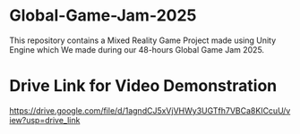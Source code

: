 # Global-Game-Jam-2025
This repository contains a Mixed Reality Game Project made using Unity Engine which We made during our 48-hours Global Game Jam 2025.

# Drive Link for Video Demonstration
https://drive.google.com/file/d/1agndCJ5xVjVHWy3UGTfh7VBCa8KICcuU/view?usp=drive_link
